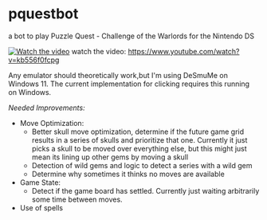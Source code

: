 # pquestbot

a bot to play Puzzle Quest - Challenge of the Warlords for the Nintendo DS

[![Watch the video](https://img.youtube.com/vi/kb556f0fcpg/maxresdefault.jpg)](https://youtu.be/kb556f0fcpg)
watch the video: https://www.youtube.com/watch?v=kb556f0fcpg

Any emulator should theoretically work,but I'm using DeSmuMe on Windows 11. The current implementation for clicking requires this running on Windows.


*Needed Improvements:*
- Move Optimization:
    - Better skull move optimization, determine if the future game grid results in a series of skulls and prioritize that one. Currently it just picks a skull to be moved over everything else, but this might just mean its lining up other gems by moving a skull
    - Detection of wild gems and logic to detect a series with a wild gem
    - Determine why sometimes it thinks no moves are available
- Game State:
    - Detect if the game board has settled. Currently just waiting arbitrarily some time between moves.
- Use of spells


